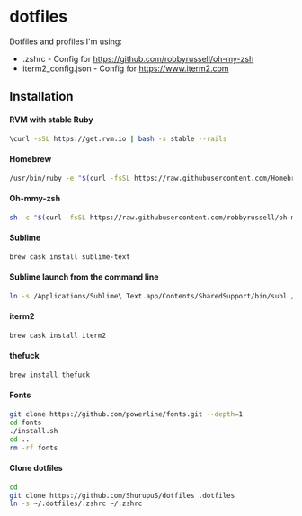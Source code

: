 # dotfiles
Dotfiles and profiles I'm using:
* .zshrc - Config for https://github.com/robbyrussell/oh-my-zsh
* iterm2_config.json - Config for https://www.iterm2.com

## Installation
#### RVM with stable Ruby
```bash
\curl -sSL https://get.rvm.io | bash -s stable --rails
```

#### Homebrew
```bash
/usr/bin/ruby -e "$(curl -fsSL https://raw.githubusercontent.com/Homebrew/install/master/install)"
```

#### Oh-mmy-zsh
```bash
sh -c "$(curl -fsSL https://raw.githubusercontent.com/robbyrussell/oh-my-zsh/master/tools/install.sh)"
```

#### Sublime
```bash
brew cask install sublime-text
```

#### Sublime launch from the command line
```bash
ln -s /Applications/Sublime\ Text.app/Contents/SharedSupport/bin/subl /usr/local/bin/subl
```

#### iterm2
```bash
brew cask install iterm2
```

#### thefuck
```bash
brew install thefuck
```

#### Fonts
```bash
git clone https://github.com/powerline/fonts.git --depth=1
cd fonts
./install.sh
cd ..
rm -rf fonts
```

#### Clone dotfiles 
```bash
cd
git clone https://github.com/ShurupuS/dotfiles .dotfiles
ln -s ~/.dotfiles/.zshrc ~/.zshrc
```
